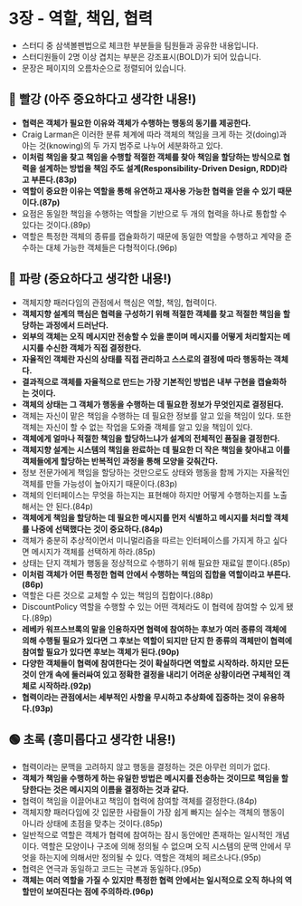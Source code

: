 # 3장 - 역할, 책임, 협력
- 스터디 중 삼색볼펜법으로 체크한 부분들을 팀원들과 공유한 내용입니다.
- 스터디원들이 2명 이상 겹치는 부분은 강조표시(BOLD)가 되어 있습니다.
- 문장은 페이지의 오름차순으로 정렬되어 있습니다.

## 🔴 빨강 (아주 중요하다고 생각한 내용!)
- **협력은 객체가 필요한 이유와 객체가 수행하는 행동의 동기를 제공한다.**
- Craig Larman은 이러한 분류 체계에 따라 객체의 책임을 크게 하는 것(doing)과 아는 것(knowing)의 두 가지 범주로 나누어 세분화하고 있다.
- **이처럼 책임을 찾고 책임을 수행할 적절한 객체를 찾아 책임을 할당하는 방식으로 협력을 설계하는 방법을 책임 주도 설계(Responsibility-Driven Design, RDD)라고 부른다.(83p)**
- **역할이 중요한 이유는 역할을 통해 유연하고 재사용 가능한 협력을 얻을 수 있기 때문이다.(87p)**
- 요점은 동일한 책임을 수행하는 역할을 기반으로 두 개의 협력을 하나로 통합할 수 있다는 것이다.(89p)
- 역할은 특정한 객체의 종류를 캡슐화하기 때문에 동일한 역할을 수행하고 계약을 준수하는 대체 가능한 객체들은 다형적이다.(96p)

## 🔵 파랑 (중요하다고 생각한 내용!)
- 객체지향 패러다임의 관점에서 핵심은 역할, 책임, 협력이다.
- **객체지향 설계의 핵심은 협력을 구성하기 위해 적절한 객체를 찾고 적절한 책임을 할당하는 과정에서 드러난다.**
- **외부의 객체는 오직 메시지만 전송할 수 있을 뿐이며 메시지를 어떻게 처리할지는 메시지를 수신한 객체가 직접 결정한다.**
- **자율적인 객체란 자신의 상태를 직접 관리하고 스스로의 결정에 따라 행동하는 객체다.**
- **결과적으로 객체를 자율적으로 만드는 가장 기본적인 방법은 내부 구현을 캡슐화하는 것이다.**
- **객체의 상태는 그 객체가 행동을 수행하는 데 필요한 정보가 무엇인지로 결정된다.**
- 객체는 자신이 맡은 책임을 수행하는 데 필요한 정보를 알고 있을 책임이 있다. 또한 객체는 자신이 할 수 없는 작업을 도와줄 객체를 알고 있을 책임이 있다.
- **객체에게 얼마나 적절한 책임을 할당하느냐가 설계의 전체적인 품질을 결정한다.**
- **객체지향 설계는 시스템의 책임을 완료하는 데 필요한 더 작은 책임을 찾아내고 이를 객체들에게 할당하는 반복적인 과정을 통해 모양을 갖춰간다.**
- 정보 전문가에게 책임을 할당하는 것만으로도 상태와 행동을 함께 가지는 자율적인 객체를 만들 가능성이 높아지기 때문이다.(83p)
- 객체의 인터페이스는 무엇을 하는지는 표현해야 하지만 어떻게 수행하는지를 노출해서는 안 된다.(84p)
- **객체에게 책임을 할당하는 데 필요한 메시지를 먼저 식별하고 메시지를 처리할 객체를 나중에 선택했다는 것이 중요하다.(84p)**
- 객체가 충분히 추상적이면서 미니멀리즘을 따르는 인터페이스를 가지게 하고 싶다면 메시지가 객체를 선택하게 하라.(85p)
- 상태는 단지 객체가 행동을 정상적으로 수행하기 위해 필요한 재료일 뿐이다.(85p)
- **이처럼 객체가 어떤 특정한 협력 안에서 수행하는 책임의 집합을 역할이라고 부른다.(86p)**
- 역할은 다른 것으로 교체할 수 있는 책임의 집합이다.(88p)
- DiscountPolicy 역할을 수행할 수 있는 어떤 객체라도 이 협력에 참여할 수 있게 됐다.(89p)
- **레베카 워프스브록의 말을 인용하자면 협력에 참여하는 후보가 여러 종류의 객체에 의해 수행될 필요가 있다면 그 후보는 역할이 되지만 단지 한 종류의 객체만이 협력에 참여할 필요가 있다면 후보는 객체가 된다.(90p)**
- **다양한 객체들이 협력에 참여한다는 것이 확실하다면 역할로 시작하라. 하지만 모든 것이 안개 속에 둘러싸여 있고 정확한 결정을 내리기 어려운 상황이라면 구체적인 객체로 시작하라.(92p)**
- **협력이라는 관점에서는 세부적인 사항을 무시하고 추상화에 집중하는 것이 유용하다.(93p)**

## 🟢 초록 (흥미롭다고 생각한 내용!)
- 협력이라는 문맥을 고려하지 않고 행동을 결정하는 것은 아무런 의미가 없다.
- **객체가 책임을 수행하게 하는 유일한 방법은 메시지를 전송하는 것이므로 책임을 할당한다는 것은 메시지의 이름을 결정하는 것과 같다.**
- 협력이 책임을 이끌어내고 책임이 협력에 참여할 객체를 결정한다.(84p)
- 객체지향 패러다임에 갓 입문한 사람들이 가장 쉽게 빠지는 실수는 객체의 행동이 아니라 상태에 초점을 맞추는 것이다.(85p)
- 일반적으로 역할은 객체가 협력에 참여하는 잠시 동안에만 존재하는 일시적인 개념이다. 역할은 모양이나 구조에 의해 정의될 수 없으며 오직 시스템의 문맥 안에서 무엇을 하는지에 의해서만 정의될 수 있다. 역할은 객체의 페르소나다.(95p)
- 협력은 연극과 동일하고 코드는 극본과 동일하다.(95p)
- **객체는 여러 역할을 가질 수 있지만 특정한 협력 안에서는 일시적으로 오직 하나의 역할만이 보여진다는 점에 주의하라.(96p)**
